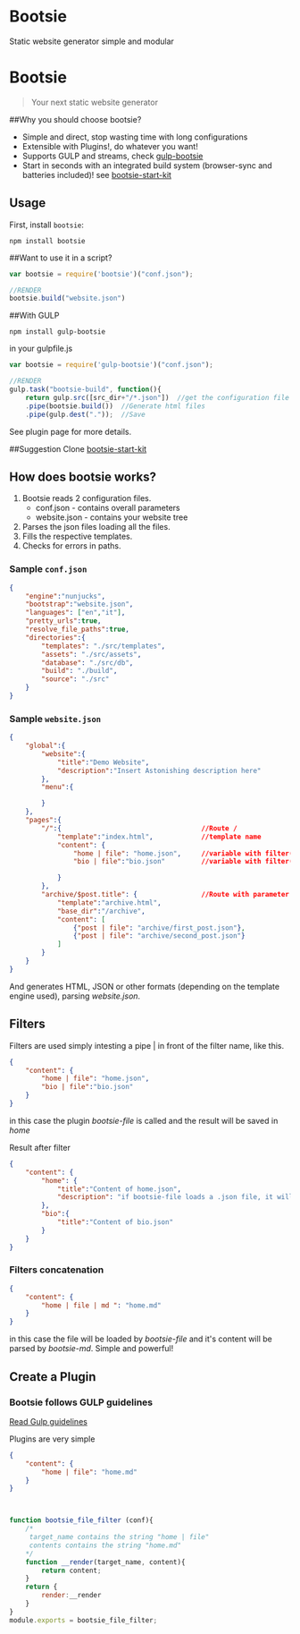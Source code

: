Bootsie
=======

Static website generator simple and modular

<p align="center">
<!--<a href="http://cmyklove.com/bootsie">
<img height="257" width="114" src="https://bootsie-img-2x.png">
</a>-->
</p>

# Bootsie
> Your next static website generator

##Why you should choose bootsie?
* Simple and direct, stop wasting time with long configurations
* Extensible with Plugins!, do whatever you want!
* Supports GULP and streams, check [gulp-bootsie](https://github.com/MichaelCereda/gulp-bootsie)
* Start in seconds with an integrated build system (browser-sync and batteries included)! see [bootsie-start-kit](https://github.com/MichaelCereda/bootsie-start-kit)

## Usage

First, install `bootsie`:

```shell
npm install bootsie
```

##Want to use it in a script?

```javascript
var bootsie = require('bootsie')("conf.json");

//RENDER
bootsie.build("website.json")
```

##With GULP

```shell
npm install gulp-bootsie
```

in your gulpfile.js
```javascript
var bootsie = require('gulp-bootsie')("conf.json");

//RENDER
gulp.task("bootsie-build", function(){
    return gulp.src([src_dir+"/*.json"])  //get the configuration file in stream
    .pipe(bootsie.build())  //Generate html files
    .pipe(gulp.dest("."));  //Save
```

See plugin page for more details.


##Suggestion
Clone [bootsie-start-kit](https://github.com/MichaelCereda/bootsie-start-kit)

## How does bootsie works?

1. Bootsie reads 2 configuration files.
    * conf.json - contains overall parameters
    * website.json - contains your website tree
2. Parses the json files loading all the files.
3. Fills the respective templates.
4. Checks for errors in paths.


### Sample `conf.json`

```json
{
    "engine":"nunjucks",
    "bootstrap":"website.json",
    "languages": ["en","it"],
    "pretty_urls":true,
    "resolve_file_paths":true,
    "directories":{
        "templates": "./src/templates",
        "assets": "./src/assets",
        "database": "./src/db",
        "build": "./build",
        "source": "./src"
    }
}
```

### Sample `website.json`

```json
{
    "global":{
        "website":{
            "title":"Demo Website",
            "description":"Insert Astonishing description here"
        },
        "menu":{

        }
    },
    "pages":{
        "/":{                                   //Route /
            "template":"index.html",            //template name
            "content": {
                "home | file": "home.json",     //variable with filter(file)
                "bio | file":"bio.json"         //variable with filter(file)

            }
        },
        "archive/$post.title": {                //Route with parameter
            "template":"archive.html",
            "base_dir":"/archive",
            "content": [
                {"post | file": "archive/first_post.json"},
                {"post | file": "archive/second_post.json"}
            ]
        }
    }
}
```
And generates HTML, JSON or other formats (depending on the template engine used), parsing *website.json*.

## Filters
Filters are used simply intesting a pipe | in front of the filter name, like this.
```json
{
    "content": {
        "home | file": "home.json",
        "bio | file":"bio.json"
    }
}
```
in this case the plugin *bootsie-file* is called and the result will be saved in *home*

Result after filter
```json
{
    "content": {
        "home": {
            "title":"Content of home.json",
            "description": "if bootsie-file loads a .json file, it will be automatically parsed"
        },
        "bio":{
            "title":"Content of bio.json"
        }
    }
}
```
### Filters concatenation
```json
{
    "content": {
        "home | file | md ": "home.md"
    }
}
```
in this case the file will be loaded by *bootsie-file* and it's content will be parsed by *bootsie-md*. Simple and powerful!

## Create a Plugin

### Bootsie follows GULP guidelines
[Read Gulp guidelines](https://github.com/gulpjs/gulp/blob/master/docs/writing-a-plugin/guidelines.md)

Plugins are very simple

```json
{
    "content": {
        "home | file": "home.md"
    }
}
```
```javascript


function bootsie_file_filter (conf){
    /*
     target_name contains the string "home | file"
     contents contains the string "home.md"
    */
    function __render(target_name, content){
        return content;
    }
    return {
        render:__render
    }
}
module.exports = bootsie_file_filter;

```
